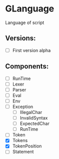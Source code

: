 # GLanguage
Language of script

## Versions:
- [ ] First version alpha

## Components:
- [ ] RunTime
- [ ] Lexer
- [ ] Parser
- [ ] Eval
- [ ] Env
- [ ] Exception 
  - [ ] IllegalChar
  - [ ] InvalidSyntax
  - [ ] ExpectedChar
  - [ ] RunTime
- [ ] Token
- [x] Tokens
- [x] TokenPosition
- [ ] Statement
